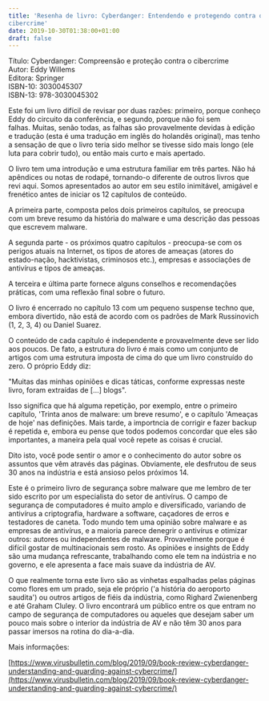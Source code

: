 ```yaml
---
title: 'Resenha de livro: Cyberdanger: Entendendo e protegendo contra o
cibercrime'
date: 2019-10-30T01:38:00+01:00
draft: false
---
```


Título: Cyberdanger: Compreensão e proteção contra o cibercrime  
Autor: Eddy Willems  
Editora: Springer  
ISBN-10: 3030045307  
ISBN-13: 978-3030045302  
  
Este foi um livro difícil de revisar por duas razões: primeiro, porque conheço Eddy do circuito da conferência, e segundo, porque não foi sem falhas. Muitas, senão todas, as falhas são provavelmente devidas à edição e tradução (esta é uma tradução em inglês do holandês original), mas tenho a sensação de que o livro teria sido melhor se tivesse sido mais longo (ele luta para cobrir tudo), ou então mais curto e mais apertado.  
  
O livro tem uma introdução e uma estrutura familiar em três partes. Não há apêndices ou notas de rodapé, tornando-o diferente de outros livros que revi aqui. Somos apresentados ao autor em seu estilo inimitável, amigável e frenético antes de iniciar os 12 capítulos de conteúdo.  
  
A primeira parte, composta pelos dois primeiros capítulos, se preocupa com um breve resumo da história do malware e uma descrição das pessoas que escrevem malware.  
  
A segunda parte - os próximos quatro capítulos - preocupa-se com os perigos atuais na Internet, os tipos de atores de ameaças (atores do estado-nação, hacktivistas, criminosos etc.), empresas e associações de antivírus e tipos de ameaças.  
  
A terceira e última parte fornece alguns conselhos e recomendações práticas, com uma reflexão final sobre o futuro.  
  
O livro é encerrado no capítulo 13 com um pequeno suspense techno que, embora divertido, não está de acordo com os padrões de Mark Russinovich (1, 2, 3, 4) ou Daniel Suarez.  
  
O conteúdo de cada capítulo é independente e provavelmente deve ser lido aos poucos. De fato, a estrutura do livro é mais como um conjunto de artigos com uma estrutura imposta de cima do que um livro construído do zero. O próprio Eddy diz:  
  
"Muitas das minhas opiniões e dicas táticas, conforme expressas neste livro, foram extraídas de \[...\] blogs".  
  
Isso significa que há alguma repetição, por exemplo, entre o primeiro capítulo, 'Trinta anos de malware: um breve resumo', e o capítulo 'Ameaças de hoje' nas definições. Mais tarde, a importncia de corrigir e fazer backup é repetida e, embora eu pense que todos podemos concordar que eles são importantes, a maneira pela qual você repete as coisas é crucial.  
  
Dito isto, você pode sentir o amor e o conhecimento do autor sobre os assuntos que vêm através das páginas. Obviamente, ele desfrutou de seus 30 anos na indústria e está ansioso pelos próximos 14.  
  
Este é o primeiro livro de segurança sobre malware que me lembro de ter sido escrito por um especialista do setor de antivírus. O campo de segurança de computadores é muito amplo e diversificado, variando de antivírus a criptografia, hardware a software, caçadores de erros e testadores de caneta. Todo mundo tem uma opinião sobre malware e as empresas de antivírus, e a maioria parece denegrir o antivírus e otimizar outros: autores ou independentes de malware. Provavelmente porque é difícil gostar de multinacionais sem rosto. As opiniões e insights de Eddy são uma mudança refrescante, trabalhando como ele tem na indústria e no governo, e ele apresenta a face mais suave da indústria de AV.  
  
O que realmente torna este livro são as vinhetas espalhadas pelas páginas como flores em um prado, seja ele próprio ('a história do aeroporto saudita') ou outros artigos de fiéis da indústria, como Righard Zwienenberg e até Graham Cluley. O livro encontrará um público entre os que entram no campo de segurança de computadores ou aqueles que desejam saber um pouco mais sobre o interior da indústria de AV e não têm 30 anos para passar imersos na rotina do dia-a-dia.

Mais informações:

[https://www.virusbulletin.com/blog/2019/09/book-review-cyberdanger-understanding-and-guarding-against-cybercrime/](https://www.virusbulletin.com/blog/2019/09/book-review-cyberdanger-understanding-and-guarding-against-cybercrime/)